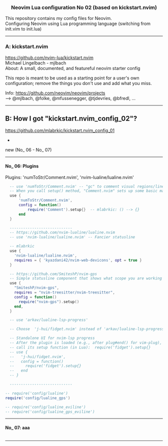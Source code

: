 
<h3 align="center">
Neovim Lua configuration No 02 (based on kickstart.nvim)
</h3>

This repository contains my config files for Neovim.  \
Configuring Neovim using Lua programming language
(switching from init.vim to init.lua)

------------------------------------------------------------
### A:  kickstart.nvim

https://github.com/nvim-lua/kickstart.nvim  \
Michael Lingelbach - mjlbach  \
About: A small, documented, and featureful neovim starter config

This repo is meant to be used as a starting point for a user's own configuration;
remove the things you don't use and add what you miss.

Info:
https://github.com/neovim/neovim/projects  \
--> @mjlbach, @folke, @mfussenegger, @tjdevries, @bfredl, ...

------------------------------------------------------------
## B:  How I got "kickstart.nvim_config_02"?

https://github.com/mlabrkic/kickstart.nvim_config_01 

+

new (No_ 06 -  No_ 07)

------------------------------
#### No_ 06:  Plugins

Plugins:  'numToStr/Comment.nvim', 'nvim-lualine/lualine.nvim'

```lua
  -- use 'numToStr/Comment.nvim' -- "gc" to comment visual regions/lines ("gcc" to comment one line)
  -- When you call setup() method, "Comment.nvim" sets up some basic mapping (default).
  use {
      'numToStr/Comment.nvim',
      config = function()
          require('Comment').setup{}  -- mlabrkic: () --> {}
      end
  }
```

```lua
  ----------------------------
  -- https://github.com/nvim-lualine/lualine.nvim
  -- use 'nvim-lualine/lualine.nvim' -- Fancier statusline

  -- mlabrkic
  use {
    'nvim-lualine/lualine.nvim',
    requires = { 'kyazdani42/nvim-web-devicons', opt = true }
  }

  -- https://github.com/SmiteshP/nvim-gps
  -- Simple statusline component that shows what scope you are working inside
  use {
    "SmiteshP/nvim-gps",
    requires = "nvim-treesitter/nvim-treesitter",
    config = function()
      require("nvim-gps").setup()
    end,
  }

  -- use 'arkav/lualine-lsp-progress'

  -- Choose  'j-hui/fidget.nvim' instead of 'arkav/lualine-lsp-progress'

  -- Standalone UI for nvim-lsp progress
  -- After the plugin is loaded (e.g., after plug#end() for vim-plug),
  -- call its setup function (in Lua):  require('fidget').setup{}
  -- use {
  --   'j-hui/fidget.nvim',
  --   config = function()
  --     require('fidget').setup{}
  --   end
  -- }

  ----------------------------
```

```lua
-- require('config/lualine')
require('config/lualine_gps')

-- require('config/lualine_eviline')
-- require('config/lualine_gps_eviline')
```

------------------------------
#### No_ 07:  aaa
```lua

```

------------------------------

